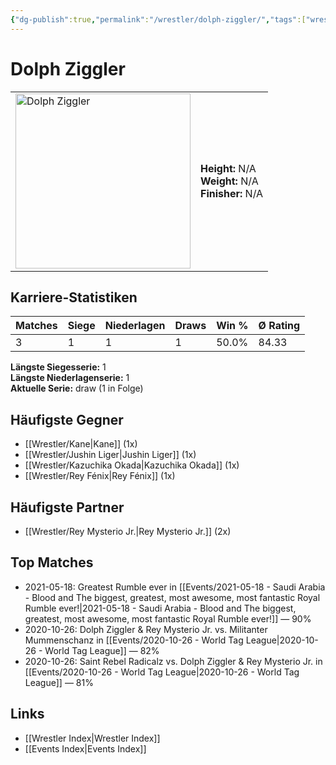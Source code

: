```yaml
---
{"dg-publish":true,"permalink":"/wrestler/dolph-ziggler/","tags":["wrestler"],"noteIcon":"","created":"2025-08-11T09:33:18.388+02:00"}
---
```



# Dolph Ziggler

<table>
<tr>
<td><img src="Dolph Ziggler.png" width="280" alt="Dolph Ziggler"></td>
<td>
<b>Height:</b> N/A<br>
<b>Weight:</b> N/A<br>
<b>Finisher:</b> N/A<br>
</td>
</tr>
</table>

## Karriere-Statistiken

| Matches | Siege | Niederlagen | Draws | Win % | Ø Rating |
|---------|-------|-------------|-------|-------|-----------|
| 3 | 1 | 1 | 1 | 50.0% | 84.33 |

**Längste Siegesserie:** 1<br>**Längste Niederlagenserie:** 1<br>**Aktuelle Serie:** draw (1 in Folge)


## Häufigste Gegner
- [[Wrestler/Kane\|Kane]] (1x)
- [[Wrestler/Jushin Liger\|Jushin Liger]] (1x)
- [[Wrestler/Kazuchika Okada\|Kazuchika Okada]] (1x)
- [[Wrestler/Rey Fénix\|Rey Fénix]] (1x)

## Häufigste Partner
- [[Wrestler/Rey Mysterio Jr.\|Rey Mysterio Jr.]] (2x)

## Top Matches
- 2021-05-18: Greatest Rumble ever in [[Events/2021-05-18 - Saudi Arabia - Blood and The biggest, greatest, most awesome, most fantastic Royal Rumble ever!\|2021-05-18 - Saudi Arabia - Blood and The biggest, greatest, most awesome, most fantastic Royal Rumble ever!]] — 90%
- 2020-10-26: Dolph Ziggler & Rey Mysterio Jr. vs. Militanter Mummenschanz in [[Events/2020-10-26 - World Tag League\|2020-10-26 - World Tag League]] — 82%
- 2020-10-26: Saint Rebel Radicalz vs. Dolph Ziggler & Rey Mysterio Jr. in [[Events/2020-10-26 - World Tag League\|2020-10-26 - World Tag League]] — 81%

## Links
- [[Wrestler Index\|Wrestler Index]]
- [[Events Index\|Events Index]]
